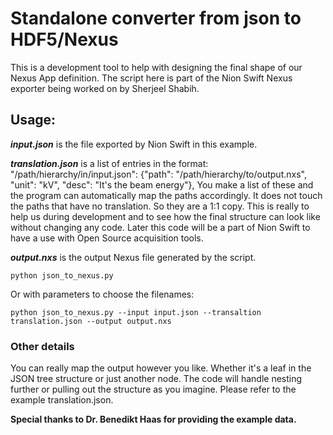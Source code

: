 # Standalone converter from json to HDF5/Nexus

This is a development tool to help with designing the final shape of our Nexus App definition. The script here is part of the Nion Swift Nexus exporter being worked on by Sherjeel Shabih.

## Usage:

***input.json*** is the file exported by Nion Swift in this example.

***translation.json*** is a list of entries in the format: "/path/hierarchy/in/input.json": {"path": "/path/hierarchy/to/output.nxs", "unit": "kV", "desc": "It's the beam energy"},
You make a list of these and the program can automatically map the paths accordingly. It does not touch the paths that have no translation. So they are a 1:1 copy.
This is really to help us during development and to see how the final structure can look like without changing any code.
Later this code will be a part of Nion Swift to have a use with Open Source acquisition tools.

***output.nxs*** is the output Nexus file generated by the script.

```
python json_to_nexus.py
```

Or with parameters to choose the filenames:

```
python json_to_nexus.py --input input.json --transaltion translation.json --output output.nxs
```

### Other details

You can really map the output however you like. Whether it's a leaf in the JSON tree structure or just another node. The code will handle nesting further or pulling out the structure as you imagine. Please refer to the example translation.json.


**Special thanks to Dr. Benedikt Haas for providing the example data.**
